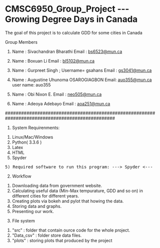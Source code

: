 # CMSC6950_Group_Project --- Growing Degree Days in Canada

The goal of this project is to calculate GDD for some cities in Canada 

Group Members
1. Name : Sivachandran Bharathi
   Email : bs6523@mun.ca

2. Name : Boxuan Li
   Email : bl5102@mun.ca

3. Name : Gurpreet Singh ;  Username= gsahans
   Email : gs3041@mun.ca 

4. Name : Augustine Uhunoma OSAROGIAGBON
   Email: auo355@mun.ca
   user name: auo355

5. Name : Obi Nixon E.
   Email : neo505@mun.ca

6. Name : Adeoya Adebayo
   Email : aoa251@mun.ca
   

################################################################################################# 


1. System Requirenments:
   
1) Linux/Mac/Windows
2) Python( 3.3.6 )
3) Latex
4) HTML
5) Spyder
<pre>
5) Required software to run this program: ---> Spyder <--- 
</pre>


2. Workflow
1) Downloading data from government website.
2) Calculating useful data (Min-Max tempurature, GDD and so on) in different cities for different years.
3) Creating plots via bokeh and pylot that howing the data.
4) Storing data and graphs.
5) Presenting our work.

3. File system
1) "src" : folder that contain ource code for the whole project.
2) "Data_csv" : folder store data files.
3) "plots" : storing plots that produced by the project


